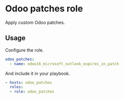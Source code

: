 # Odoo patches role

Apply custom Odoo patches.

## Usage

Configure the role.

```yml
odoo_patches:
  - name: odoo16_microsoft_outlook_expires_in_patch
```

And include it in your playbook.

```yml
- hosts: odoo_patches
  roles:
  - role: odoo_patches
```

